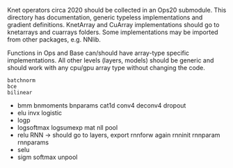 Knet operators circa 2020 should be collected in an Ops20 submodule. This directory has
documentation, generic typeless implementations and gradient definitions. KnetArray and
CuArray implementations should go to knetarrays and cuarrays folders. Some implementations may
be imported from other packages, e.g. NNlib.

Functions in Ops and Base can/should have array-type specific implementations. All other
levels (layers, models) should be generic and should work with any cpu/gpu array type
without changing the code.

    batchnorm
    bce
    bilinear
*   bmm
    bnmoments
    bnparams
    cat1d
    conv4
    deconv4
    dropout
*   elu
    invx
    logistic
*   logp
*   logsoftmax
    logsumexp
    mat
    nll
    pool
*   relu
    RNN -> should go to layers, export rnnforw again
    rnninit
    rnnparam
    rnnparams
*   selu
*   sigm
    softmax
    unpool
